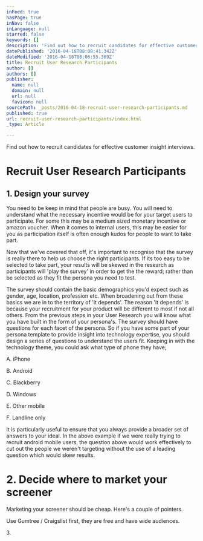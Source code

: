 ```yaml
---
inFeed: true
hasPage: true
inNav: false
inLanguage: null
starred: false
keywords: []
description: 'Find out how to recruit candidates for effective customer insight interviews. '
datePublished: '2016-04-18T08:08:41.342Z'
dateModified: '2016-04-18T08:06:55.369Z'
title: Recruit User Research Participants
author: []
authors: []
publisher:
  name: null
  domain: null
  url: null
  favicon: null
sourcePath: _posts/2016-04-18-recruit-user-research-participants.md
published: true
url: recruit-user-research-participants/index.html
_type: Article

---
```

Find out how to recruit candidates for effective customer insight interviews. 

# Recruit User Research Participants

## 1\. Design your survey 

You need to be keep in mind that people are busy. You will need to understand what the necessary incentive would be for your target users to participate. For some this may be a medium sized monetary incentive or amazon voucher. When it comes to internal users, this may be easier for you as participation itself is often enough kudos for people to want to take part. 

Now that we've covered that off, it's important to recognise that the survey is really there to help us choose the right participants. If its too easy to be selected to take part, your results will be skewed in the research as participants will 'play the survey' in order to get the the reward; rather than be selected as they fit the persona you need to test.

The survey should contain the basic demographics you'd expect such as gender, age, location, profession etc. When broadening out from these basics we are in to the territory of 'it depends'. The reason 'it depends' is because your recruitment for your product will be different to most if not all others. From the previous steps in your User Research you will know what you have built in the form of your persona's. The survey should have questions for each facet of the persona. So if you have some part of your persona template to provide insight into technology expertise, you should design a series of questions to understand the users fit. Keeping in with the technology theme, you could ask what type of phone they have;

A. iPhone

B. Android

C. Blackberry

D. Windows

E. Other mobile

F. Landline only

It is particularly useful to ensure that you always provide a broader set of answers to your ideal. In the above example if we were really trying to recruit android mobile users, the question above would work effectively to cut out the people we weren't targeting without the use of a leading question which would skew results. 

# 2\. Decide where to market your screener

Marketing your screener should be cheap. Here's a couple of pointers.

Use Gumtree / Craigslist first, they are free and have wide audiences. 

3\.